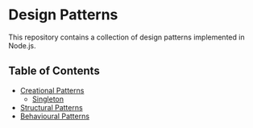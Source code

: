 # Design Patterns
This repository contains a collection of design patterns implemented in Node.js.

## Table of Contents
- [Creational Patterns](./creational-patterns)
  - [Singleton](./creational-patterns/singleton)
- [Structural Patterns](./structural-patterns)
- [Behavioural Patterns](./behavioural-patterns)
